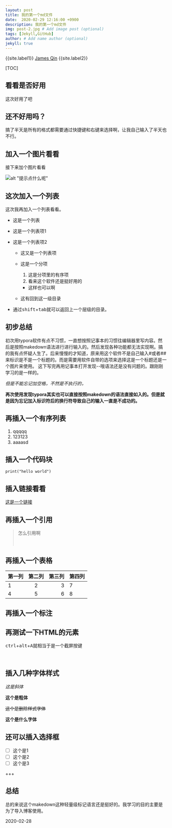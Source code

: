 ```yaml
---
layout: post
title: 我的第一个md文件
date:  2020-02-29 12:16:00 +0900
description: 我的第一个md文件
img: post-2.jpg # Add image post (optional)
tags: [Jekyll,GitHub]
author: # Add name author (optional)
jekyll: true
---
```

{{site.label1}} <a href="https://qinyua.github.io/" target="\_blank">James Qin</a> {{site.label2}}

[TOC]



## 看看是否好用

这次好用了吧

## 还不好用吗？

搞了半天是所有的格式都需要通过快捷键和右键来选择啊，让我自己输入了半天也不行。

## 加入一个图片看看

接下来加个图片看看

![alt "提示点什么呢"](C:\Users\qinyu\Desktop\TIM截图20200227214904.png)

## 这次加入一个列表

这次我再加入一个列表看看。

+ 这是一个列表

+ 这是一个列表项1

+ 这是一个列表项2

  - 这又是一个列表项

  - 这是一个分项

    1. 这是分项里的有序项
    2. 看来这个软件还是挺好用的

    + 这样也可以啊

  - 这有回到这一级目录

+ 通过<kbd>shift</kbd>+<kbd>tab</kbd>就可以返回上一个层级的目录。

##  初步总结
初次用typora软件有点不习惯，一直想按照记事本的习惯往编辑器里写内容。然后是按照makedown语法进行进行输入的。然后发现各种功能都无法实现啊。搞的我有点怀疑人生了。后来慢慢的才知道，原来用这个软件不是自己输入\#或者\#\#来标识是不是一个标题的。而是需要用软件自带的选项来选择这是一个标题还是一个图片来使用。
这下写完再用记事本打开发现--哦语法还是没有问题的。跟刚刚学习的是一样的。

*但是不能忘记加空格，不然是不执行的，*

**再次使用发现typora其实也可以直接按照makedown的语法直接如入的。但是就是因为忘记加入标识符后的换行符导致自己的输入一直是不成功的。**

## 再插入一个有序列表

1. qqqqq
2. 123123
3. aaaasd





## 插入一个代码块

 `print("hello world")`

##  插入链接看看

[这是一个链接]( http://qinyua.github.io	"这个是链接提示")

## 再插入一个引用

<!--引用一个啥 > 引用一个啥呢-->

> 怎么引用啊
>
> ​	

## 再插入一个表格

| 第一列 | 第二列 | 第三列 | 第四列 |
| :----- | :----: | -----: | ------ |
| 1      |   2    |      3 | 7      |
| 4      |   5    |      6 | 8      |



## 再插入一个标注

[^这是啥]: 个是里面标注的内容啊
[^这是啥]: 这里是标注的具体内容

## 再测试一下HTML的元素

<kbd>ctrl</kbd>+<kbd>alt</kbd>+<kbd>A</kbd>就相当于是一个截屏按键

<br/>

## 插入几种字体样式

*这是斜体*

**这个是粗体**

~~这个是删除样式字体~~

__这个是什么字体__

## 还可以插入选择框

- [ ] 这个是1
- [ ] 这个是2
- [ ] 这个是3

+++

##  总结

总的来说这个makedown这种轻量级标记语言还是挺好的。我学习的目的主要是为了导入博客使用。

2020-02-28





